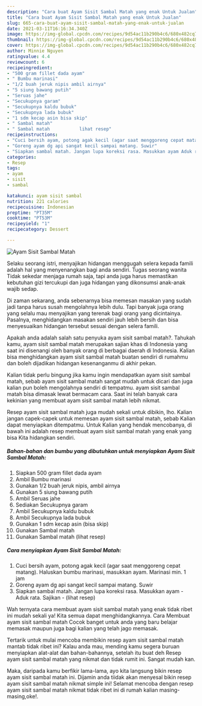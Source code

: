 ```yaml
---
description: "Cara buat Ayam Sisit Sambal Matah yang enak Untuk Jualan"
title: "Cara buat Ayam Sisit Sambal Matah yang enak Untuk Jualan"
slug: 665-cara-buat-ayam-sisit-sambal-matah-yang-enak-untuk-jualan
date: 2021-03-11T16:16:34.340Z
image: https://img-global.cpcdn.com/recipes/9d54ac11b290b4c6/680x482cq70/ayam-sisit-sambal-matah-foto-resep-utama.jpg
thumbnail: https://img-global.cpcdn.com/recipes/9d54ac11b290b4c6/680x482cq70/ayam-sisit-sambal-matah-foto-resep-utama.jpg
cover: https://img-global.cpcdn.com/recipes/9d54ac11b290b4c6/680x482cq70/ayam-sisit-sambal-matah-foto-resep-utama.jpg
author: Minnie Nguyen
ratingvalue: 4.4
reviewcount: 6
recipeingredient:
- "500 gram fillet dada ayam"
- " Bumbu marinasi"
- "1/2 buah jeruk nipis ambil airnya"
- "5 siung bawang putih"
- "Seruas jahe"
- "Secukupnya garam"
- "Secukupnya kaldu bubuk"
- "Secukupnya lada bubuk"
- "1 sdm kecap asin bisa skip"
- " Sambal matah"
- " Sambal matah           lihat resep"
recipeinstructions:
- "Cuci bersih ayam, potong agak kecil (agar saat menggoreng cepat matang). Haluskan bumbu marinasi, masukkan ayam. Marinasi min. 1 jam"
- "Goreng ayam dg api sangat kecil sampai matang. Suwir"
- "Siapkan sambal matah. Jangan lupa koreksi rasa. Masukkan ayam Aduk rata. Sajikan           (lihat resep)"
categories:
- Resep
tags:
- ayam
- sisit
- sambal

katakunci: ayam sisit sambal 
nutrition: 221 calories
recipecuisine: Indonesian
preptime: "PT35M"
cooktime: "PT53M"
recipeyield: "1"
recipecategory: Dessert

---
```



![Ayam Sisit Sambal Matah](https://img-global.cpcdn.com/recipes/9d54ac11b290b4c6/680x482cq70/ayam-sisit-sambal-matah-foto-resep-utama.jpg)

Selaku seorang istri, menyajikan hidangan menggugah selera kepada famili adalah hal yang menyenangkan bagi anda sendiri. Tugas seorang  wanita Tidak sekedar menjaga rumah saja, tapi anda juga harus memastikan kebutuhan gizi tercukupi dan juga hidangan yang dikonsumsi anak-anak wajib sedap.

Di zaman  sekarang, anda sebenarnya bisa memesan masakan yang sudah jadi tanpa harus susah mengolahnya lebih dulu. Tapi banyak juga orang yang selalu mau menyajikan yang terenak bagi orang yang dicintainya. Pasalnya, menghidangkan masakan sendiri jauh lebih bersih dan bisa menyesuaikan hidangan tersebut sesuai dengan selera famili. 



Apakah anda adalah salah satu penyuka ayam sisit sambal matah?. Tahukah kamu, ayam sisit sambal matah merupakan sajian khas di Indonesia yang saat ini disenangi oleh banyak orang di berbagai daerah di Indonesia. Kalian bisa menghidangkan ayam sisit sambal matah buatan sendiri di rumahmu dan boleh dijadikan hidangan kesenanganmu di akhir pekan.

Kalian tidak perlu bingung jika kamu ingin mendapatkan ayam sisit sambal matah, sebab ayam sisit sambal matah sangat mudah untuk dicari dan juga kalian pun boleh mengolahnya sendiri di tempatmu. ayam sisit sambal matah bisa dimasak lewat bermacam cara. Saat ini telah banyak cara kekinian yang membuat ayam sisit sambal matah lebih nikmat.

Resep ayam sisit sambal matah juga mudah sekali untuk dibikin, lho. Kalian jangan capek-capek untuk memesan ayam sisit sambal matah, sebab Kalian dapat menyiapkan ditempatmu. Untuk Kalian yang hendak mencobanya, di bawah ini adalah resep membuat ayam sisit sambal matah yang enak yang bisa Kita hidangkan sendiri.

<!--inarticleads1-->

##### Bahan-bahan dan bumbu yang dibutuhkan untuk menyiapkan Ayam Sisit Sambal Matah:

1. Siapkan 500 gram fillet dada ayam
1. Ambil  Bumbu marinasi
1. Gunakan 1/2 buah jeruk nipis, ambil airnya
1. Gunakan 5 siung bawang putih
1. Ambil Seruas jahe
1. Sediakan Secukupnya garam
1. Ambil Secukupnya kaldu bubuk
1. Ambil Secukupnya lada bubuk
1. Gunakan 1 sdm kecap asin (bisa skip)
1. Gunakan  Sambal matah
1. Gunakan  Sambal matah           (lihat resep)




<!--inarticleads2-->

##### Cara menyiapkan Ayam Sisit Sambal Matah:

1. Cuci bersih ayam, potong agak kecil (agar saat menggoreng cepat matang). Haluskan bumbu marinasi, masukkan ayam. Marinasi min. 1 jam
1. Goreng ayam dg api sangat kecil sampai matang. Suwir
1. Siapkan sambal matah. Jangan lupa koreksi rasa. Masukkan ayam - Aduk rata. Sajikan -           (lihat resep)




Wah ternyata cara membuat ayam sisit sambal matah yang enak tidak ribet ini mudah sekali ya! Kita semua dapat menghidangkannya. Cara Membuat ayam sisit sambal matah Cocok banget untuk anda yang baru belajar memasak maupun juga bagi kalian yang telah jago memasak.

Tertarik untuk mulai mencoba membikin resep ayam sisit sambal matah mantab tidak ribet ini? Kalau anda mau, mending kamu segera buruan menyiapkan alat-alat dan bahan-bahannya, setelah itu buat deh Resep ayam sisit sambal matah yang nikmat dan tidak rumit ini. Sangat mudah kan. 

Maka, daripada kamu berfikir lama-lama, ayo kita langsung bikin resep ayam sisit sambal matah ini. Dijamin anda tiidak akan menyesal bikin resep ayam sisit sambal matah nikmat simple ini! Selamat mencoba dengan resep ayam sisit sambal matah nikmat tidak ribet ini di rumah kalian masing-masing,oke!.

